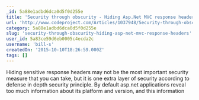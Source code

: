 ```yaml
---
_id: 5a88e1adbd6dca0d5f0d255e
title: 'Security through obscurity - Hiding Asp.Net MVC response headers'
url: 'http://www.codeproject.com/Articles/1037948/Security-through-obscurity-Hiding-Asp-Net-MVC-resp'
category: 5a88e1adbd6dca0d5f0d255e
slug: 'security-through-obscurity-hiding-asp-net-mvc-response-headers'
user_id: 5a83ce59d6eb0005c4ecda2c
username: 'bill-s'
createdOn: '2015-10-10T18:26:59.000Z'
tags: []
---
```


Hiding sensitive response headers may not be the most important security measure that you can take, but it is one extra layer of security according to defense in depth security principle. By default asp.net applications reveal too much information about its platform and version, and this information
